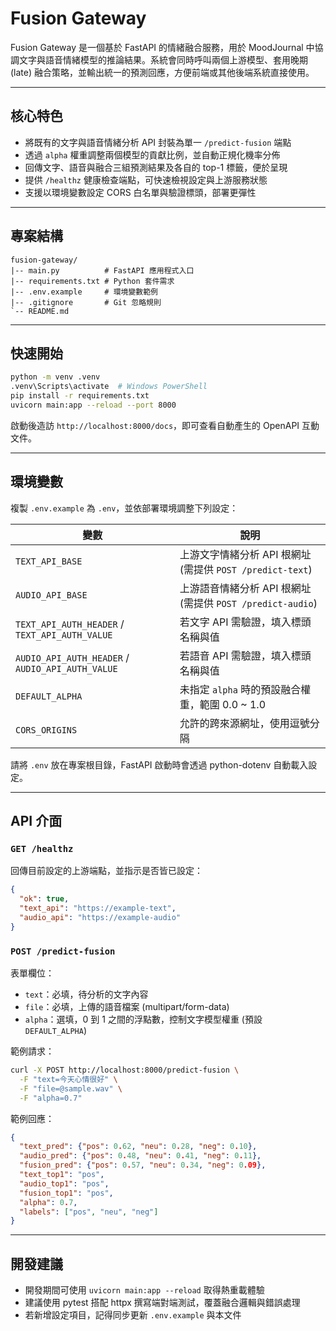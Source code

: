 ﻿# Fusion Gateway

Fusion Gateway 是一個基於 FastAPI 的情緒融合服務，用於 MoodJournal 中協調文字與語音情緒模型的推論結果。系統會同時呼叫兩個上游模型、套用晚期 (late) 融合策略，並輸出統一的預測回應，方便前端或其他後端系統直接使用。

---

## 核心特色
- 將既有的文字與語音情緒分析 API 封裝為單一 `/predict-fusion` 端點
- 透過 `alpha` 權重調整兩個模型的貢獻比例，並自動正規化機率分佈
- 回傳文字、語音與融合三組預測結果及各自的 top-1 標籤，便於呈現
- 提供 `/healthz` 健康檢查端點，可快速檢視設定與上游服務狀態
- 支援以環境變數設定 CORS 白名單與驗證標頭，部署更彈性

---

## 專案結構
```
fusion-gateway/
|-- main.py          # FastAPI 應用程式入口
|-- requirements.txt # Python 套件需求
|-- .env.example     # 環境變數範例
|-- .gitignore       # Git 忽略規則
`-- README.md
```

---

## 快速開始
```bash
python -m venv .venv
.venv\Scripts\activate  # Windows PowerShell
pip install -r requirements.txt
uvicorn main:app --reload --port 8000
```
啟動後造訪 `http://localhost:8000/docs`，即可查看自動產生的 OpenAPI 互動文件。

---

## 環境變數
複製 `.env.example` 為 `.env`，並依部署環境調整下列設定：

| 變數 | 說明 |
| --- | --- |
| `TEXT_API_BASE` | 上游文字情緒分析 API 根網址 (需提供 `POST /predict-text`) |
| `AUDIO_API_BASE` | 上游語音情緒分析 API 根網址 (需提供 `POST /predict-audio`) |
| `TEXT_API_AUTH_HEADER` / `TEXT_API_AUTH_VALUE` | 若文字 API 需驗證，填入標頭名稱與值 |
| `AUDIO_API_AUTH_HEADER` / `AUDIO_API_AUTH_VALUE` | 若語音 API 需驗證，填入標頭名稱與值 |
| `DEFAULT_ALPHA` | 未指定 `alpha` 時的預設融合權重，範圍 0.0 ~ 1.0 |
| `CORS_ORIGINS` | 允許的跨來源網址，使用逗號分隔 |

請將 `.env` 放在專案根目錄，FastAPI 啟動時會透過 python-dotenv 自動載入設定。

---

## API 介面
### `GET /healthz`
回傳目前設定的上游端點，並指示是否皆已設定：
```json
{
  "ok": true,
  "text_api": "https://example-text",
  "audio_api": "https://example-audio"
}
```

### `POST /predict-fusion`
表單欄位：
- `text`：必填，待分析的文字內容
- `file`：必填，上傳的語音檔案 (multipart/form-data)
- `alpha`：選填，0 到 1 之間的浮點數，控制文字模型權重 (預設 `DEFAULT_ALPHA`)

範例請求：
```bash
curl -X POST http://localhost:8000/predict-fusion \
  -F "text=今天心情很好" \
  -F "file=@sample.wav" \
  -F "alpha=0.7"
```

範例回應：
```json
{
  "text_pred": {"pos": 0.62, "neu": 0.28, "neg": 0.10},
  "audio_pred": {"pos": 0.48, "neu": 0.41, "neg": 0.11},
  "fusion_pred": {"pos": 0.57, "neu": 0.34, "neg": 0.09},
  "text_top1": "pos",
  "audio_top1": "pos",
  "fusion_top1": "pos",
  "alpha": 0.7,
  "labels": ["pos", "neu", "neg"]
}
```

---

## 開發建議
- 開發期間可使用 `uvicorn main:app --reload` 取得熱重載體驗
- 建議使用 pytest 搭配 httpx 撰寫端對端測試，覆蓋融合邏輯與錯誤處理
- 若新增設定項目，記得同步更新 `.env.example` 與本文件
